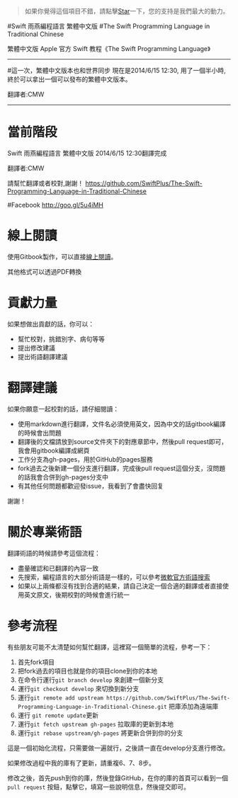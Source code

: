 >如果你覺得這個項目不錯，請點擊[Star](https://github.com/SwiftPlus/The-Swift-Programming-Language-in-Traditional-Chinese/stargazers)一下，您的支持是我們最大的動力。

#Swift 雨燕編程語言 繁體中文版
#The Swift Programming Language in Traditional Chinese

繁體中文版 Apple 官方 Swift 教程《The Swift Programming Language》

-----------------------------------------------
#這一次，繁體中文版本也和世界同步
現在是2014/6/15 12:30, 用了一個半小時, 終於可以拿出一個可以發布的繁體中文版本。

翻譯者:CMW

-----------------------------------------------

# 當前階段

Swift 雨燕編程語言 繁體中文版
2014/6/15 12:30翻譯完成

翻譯者:CMW

請幫忙翻譯或者校對,謝謝！
https://github.com/SwiftPlus/The-Swift-Programming-Language-in-Traditional-Chinese

#Facebook
http://goo.gl/5u4iMH

# 線上閱讀

使用Gitbook製作，可以直接[線上閱讀](swiftplus.github.io/The-Swift-Programming-Language-in-Traditional-Chinese)。

其他格式可以透過PDF轉換

# 貢獻力量

如果想做出貢獻的話，你可以：

- 幫忙校對，挑錯別字、病句等等
- 提出修改建議
- 提出術語翻譯建議

# 翻譯建議

如果你願意一起校對的話，請仔細閱讀：

- 使用markdown進行翻譯，文件名必須使用英文，因為中文的話gitbook編譯的時候會出問題
- 翻譯後的文檔請放到source文件夾下的對應章節中，然後pull request即可，我會用gitbook編譯成網頁
- 工作分支為gh-pages，用於GitHub的pages服務
- fork過去之後新建一個分支進行翻譯，完成後pull request這個分支，沒問題的話我會合併到gh-pages分支中
- 有其他任何問題都歡迎發issue，我看到了會盡快回复

謝謝！

# 關於專業術語

翻譯術語的時候請參考這個流程：

- 盡量確認和已翻譯的內容一致
- 先搜索，編程語言的大部分術語是一樣的，可以參考[微軟官方術語搜索](http://www.microsoft.com/Language/zh-hk/Search.aspx)
- 如果以上兩條都沒有找到合適的結果，請自己決定一個合適的翻譯或者直接使用英文原文，後期校對的時候會進行統一

# 參考流程

有些朋友可能不太清楚如何幫忙翻譯，這裡寫一個簡單的流程，參考一下：

1. 首先fork項目
2. 把fork過去的項目也就是你的項目clone到你的本地
3. 在命令行運行`git branch develop` 來創建一個新分支
4. 運行`git checkout develop` 來切換到新分支
5. 運行`git remote add upstream https://github.com/SwiftPlus/The-Swift-Programming-Language-in-Traditional-Chinese.git` 把庫添加為遠端庫
6. 運行 `git remote update`更新
7. 運行`git fetch upstream gh-pages` 拉取庫的更新到本地
8. 運行`git rebase upstream/gh-pages` 將更新合併到你的分支

這是一個初始化流程，只需要做一遍就行，之後請一直在develop分支進行修改。

如果修改過程中我的庫有了更新，請重複6、7、8步。

修改之後，首先push到你的庫，然後登錄GitHub，在你的庫的首頁可以看到一個`pull request` 按鈕，點擊它，填寫一些說明信息，然後提交即可。

